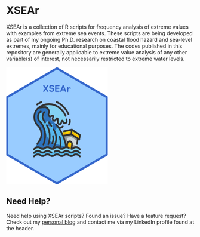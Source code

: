 # XSEAr
XSEAr is a collection of R scripts for frequency analysis of extreme values with examples from extreme sea events. These scripts are being developed as part of my ongoing Ph.D. research on coastal flood hazard and sea-level extremes, mainly for educational purposes. The codes published in this repository are generally applicable to extreme value analysis of any other variable(s) of interest, not necessarily restricted to extreme water levels. 

![screen-png](./XSEAr-logo-res.png)

## Need Help?
Need help using XSEAr scripts? Found an issue? Have a feature request? Check out my
[personal blog](http://www.gboumis.com) and contact me via my LinkedIn profile found at the header.
